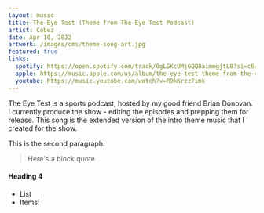 ```yaml
---
layout: music
title: The Eye Test (Theme from The Eye Test Podcast)
artist: Cobez
date: Apr 10, 2022
artwork: /images/cms/theme-song-art.jpg
featured: true
links:
  spotify: https://open.spotify.com/track/0gLGKcUMjGQQ8aimmgjtL8?si=c6ed19eddf234a51
  apple: https://music.apple.com/us/album/the-eye-test-theme-from-the-eye-test-podcast/1619215200?i=1619215201
  youtube: https://music.youtube.com/watch?v=R9kKrzz7imk
---
```

The Eye Test is a sports podcast, hosted by my good friend Brian Donovan. I currently produce the show - editing the episodes and prepping them for release. This song is the extended version of the intro theme music that I created for the show.

This is the second paragraph.

> H﻿ere's a block quote

#### H﻿eading 4

* L﻿ist
* I﻿tems!